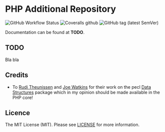 # PHP Additional Repository

![GitHub Workflow Status](https://img.shields.io/github/workflow/status/php-addition-repository/par/Unit%20tests?label=Unit%20Tests&style=for-the-badge)
![Coveralls github](https://img.shields.io/coveralls/github/php-addition-repository/par?style=for-the-badge)
![GitHub tag (latest SemVer)](https://img.shields.io/github/v/tag/php-addition-repository/par?sort=semver&style=for-the-badge)

Documentation can be found at **TODO**.

## TODO

Bla bla

## Credits

- To [Rudi Theunissen](https://github.com/rtheunissen) and [Joe Watkins](https://github.com/krakjoe) for their work on the pecl [Data Structures](https://github.com/php-ds/ext-ds) package which in my opinion should be made available in the PHP core!

## Licence

The MIT License (MIT). Please see [LICENSE](LICENCE.md) for more information.
